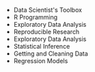 * Data Scientist's Toolbox
* R Programming
* Exploratory Data Analysis
* Reproducible Research
* Exploratory Data Analysis
* Statistical Inference
* Getting and Cleaning Data
* Regression Models
